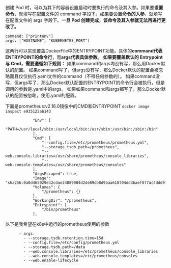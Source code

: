 创建 Pod 时，可以为其下的容器设置启动时要执行的命令及其入参。如果要**设置命令**，就填写在配置文件的 command 字段下，如果要设置**命令的入参**，就填写在配置文件的 args 字段下。**一旦 Pod 创建完成，该命令及其入参就无法再进行更改了。**

    command: ["printenv"]
    args: ["HOSTNAME", "KUBERNETES_PORT"]
这两行可以实现覆盖DockerFile中的ENTRYPOINT功能。具体的**command代表ENTRYPOINT的命令行**，而**args代表具体参数**。
**如果要覆盖默认的 Entrypoint 与 Cmd，需要遵循如下规则：**
如果command和args均没有写，那么用Docker默认的配置。
如果command写了，但args没有写，那么Docker默认的配置会被忽略而且仅仅执行.yaml文件的command（不带任何参数的）。
如果command没写，但args写了，那么Docker默认配置的ENTRYPOINT的命令行会被执行，但是调用的参数是.yaml中的args。
如果如果command和args都写了，那么Docker默认的配置被忽略，使用.yaml的配置。

下面是prometheus:v2.16.0镜像中的CMD和ENTRYPOINT
`docker image inspect e935122ab143`
```
            "Env": [
                "PATH=/usr/local/sbin:/usr/local/bin:/usr/sbin:/usr/bin:/sbin:/bin"
            ],
            "Cmd": [
                "--config.file=/etc/prometheus/prometheus.yml",
                "--storage.tsdb.path=/prometheus",
                "--web.console.libraries=/usr/share/prometheus/console_libraries",
                "--web.console.templates=/usr/share/prometheus/consoles"
            ],
            "ArgsEscaped": true,
            "Image": "sha256:0a0d465929e42cdae24889984d2de89db8d9baa618704dd3baef077ac4ddd9f1",
            "Volumes": {
                "/prometheus": {}
            },
            "WorkingDir": "/prometheus",
            "Entrypoint": [
                "/bin/prometheus"
            ],
```
以下是我希望在k8s中运行的prometheus使用的参数
```
      - args:
        - --storage.tsdb.retention.time=15d
        - --config.file=/etc/config/prometheus.yml
        - --storage.tsdb.path=/data
        - --web.console.libraries=/etc/prometheus/console_libraries
        - --web.console.templates=/etc/prometheus/consoles
        - --web.enable-lifecycle
```